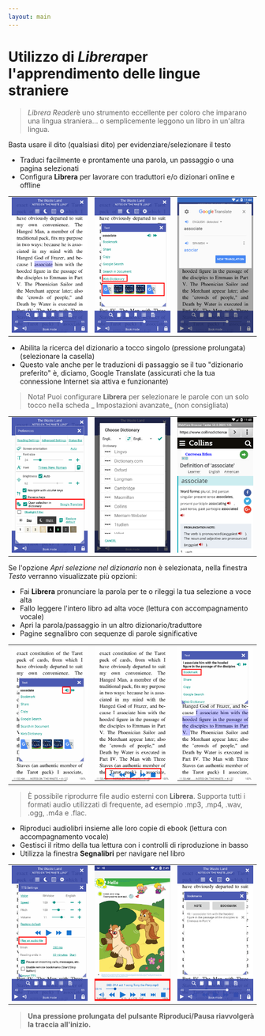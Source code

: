 ```yaml
---
layout: main
---
```


# Utilizzo di *Librera*per l'apprendimento delle lingue straniere

> *Librera Reader*è uno strumento eccellente per coloro che imparano una lingua straniera... o semplicemente leggono un libro in un'altra lingua.

Basta usare il dito (qualsiasi dito) per evidenziare/selezionare il testo
* Traduci facilmente e prontamente una parola, un passaggio o una pagina selezionati
* Configura **Librera** per lavorare con traduttori e/o dizionari online e offline

||||
|-|-|-|
|![](1.png)|![](2.png)|![](3.png)|

* Abilita la ricerca del dizionario a tocco singolo (pressione prolungata) (selezionare la casella)
* Questo vale anche per le traduzioni di passaggio se il tuo &quot;dizionario preferito&quot; è, diciamo, Google Translate (assicurati che la tua connessione Internet sia attiva e funzionante)
> Nota! Puoi configurare **Librera** per selezionare le parole con un solo tocco nella scheda _ Impostazioni avanzate_ (non consigliata)

||||
|-|-|-|
|![](4.png)|![](5.png)|![](6.png)|

Se l'opzione _Apri selezione nel dizionario_ non è selezionata, nella finestra _Testo_ verranno visualizzate più opzioni:
* Fai **Librera** pronunciare la parola per te o rileggi la tua selezione a voce alta
* Fallo leggere l'intero libro ad alta voce (lettura con accompagnamento vocale)
* Apri la parola/passaggio in un altro dizionario/traduttore
* Pagine segnalibro con sequenze di parole significative

||||
|-|-|-|
|![](7.png)|![](8.png)|![](9.png)|

> È possibile riprodurre file audio esterni con **Librera**. Supporta tutti i formati audio utilizzati di frequente, ad esempio .mp3, .mp4, .wav, .ogg, .m4a e .flac.
* Riproduci audiolibri insieme alle loro copie di ebook (lettura con accompagnamento vocale)
* Gestisci il ritmo della tua lettura con i controlli di riproduzione in basso
* Utilizza la finestra **Segnalibri** per navigare nel libro

||||
|-|-|-|
|![](10.png)|![](11.png)|![](12.png)|

> **Una pressione prolungata del pulsante Riproduci/Pausa riavvolgerà la traccia all'inizio.**
